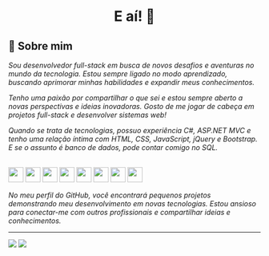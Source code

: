 
<h1 align="center">E aí! 👋</h1>

## 🚀 Sobre mim
*Sou desenvolvedor full-stack em busca de novos desafios e aventuras no mundo da tecnologia. 
Estou sempre ligado no modo aprendizado, buscando aprimorar minhas habilidades e expandir meus conhecimentos.*

*Tenho uma paixão por compartilhar o que sei e estou sempre aberto a novas perspectivas e ideias inovadoras. 
Gosto de me jogar de cabeça em projetos full-stack e desenvolver sistemas web!*

*Quando se trata de tecnologias, possuo experiência C#, ASP.NET MVC e tenho uma relação íntima com HTML, CSS, JavaScript, jQuery e Bootstrap. 
E se o assunto é banco de dados, pode contar comigo no SQL.*

<br>

<div style="display: inline">
  <img width='30' height='30' src="https://cdn.jsdelivr.net/gh/devicons/devicon/icons/csharp/csharp-original.svg" />
  <img width='30' height='30' src="https://cdn.jsdelivr.net/gh/devicons/devicon/icons/dot-net/dot-net-plain-wordmark.svg" />
  <img width='30' height='30' src="https://cdn.jsdelivr.net/gh/devicons/devicon/icons/html5/html5-original.svg" />
  <img width='30' height='30' src="https://cdn.jsdelivr.net/gh/devicons/devicon/icons/jquery/jquery-plain-wordmark.svg" />
  <img width='30' height='30' src="https://cdn.jsdelivr.net/gh/devicons/devicon/icons/javascript/javascript-plain.svg" />
  <img width='30' height='30' src="https://cdn.jsdelivr.net/gh/devicons/devicon/icons/css3/css3-original.svg" />
  <img width='30' height='30' src="https://cdn.jsdelivr.net/gh/devicons/devicon/icons/bootstrap/bootstrap-original-wordmark.svg" />
  <img width='30' height='30' src="https://cdn.jsdelivr.net/gh/devicons/devicon/icons/microsoftsqlserver/microsoftsqlserver-plain-wordmark.svg" />
</div>

<br>

*No meu perfil do GitHub, você encontrará pequenos projetos demonstrando meu desenvolvimento em novas tecnologias.
Estou ansioso para conectar-me com outros profissionais e compartilhar ideias e conhecimentos.*

<hr>

<a href="www.linkedin.com/in/leandro-valle-68573a140"><img src="https://img.shields.io/badge/linkedin-%230077B5.svg?style=for-the-badge&logo=linkedin&logoColor=white"></a>
<a href="https://www.instagram.com/leandrovallew/"><img src="https://img.shields.io/badge/Instagram-%23E4405F.svg?style=for-the-badge&logo=Instagram&logoColor=white"></a>

